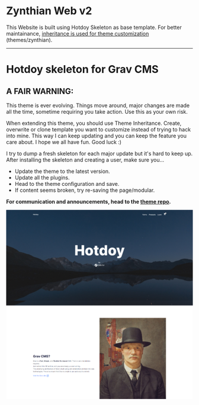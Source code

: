 # Zynthian Web v2

This Website is built using Hotdoy Skeleton as base template. 
For better maintainance, [inheritance is used for theme customization](https://getgrav.org/blog/theme-development-with-inheritance) (themes/zynthian).

--------------

# Hotdoy skeleton for Grav CMS

## A FAIR WARNING:
This theme is ever evolving. Things move around, major changes are made all the time, sometime requiring you take action. Use this as your own risk.

When extending this theme, you should use Theme Inheritance. Create, overwrite or clone template you want to customize instead of trying to hack into mine. This way I can keep updating and you can keep the feature you care about. I hope we all have fun. Good luck :)

I try to dump a fresh skeleton for each major update but it's hard to keep up. 
After installing the skeleton and creating a user, make sure you...

* Update the theme to the latest version.
* Update all the plugins.
* Head to the theme configuration and save.
* If content seems broken, try re-saving the page/modular.

**For communication and announcements, head to the [theme repo](https://github.com/hotdoy/grav-theme-hotdoy).**

![Theme screenshot](https://raw.githubusercontent.com/hotdoy/grav-skeleton-hotdoy/master/screenshot.jpg)

